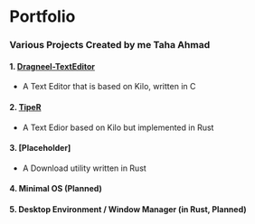 # Portfolio

### Various Projects Created by me Taha Ahmad

#### 1. [Dragneel-TextEditor](https://github.com/Cylis-Dragneel/drg)
- A Text Editor that is based on Kilo, written in C

#### 2. [TipeR](https://github.com/Cylis-Dragneel/TipeR)
- A Text Edior based on Kilo but implemented in Rust

#### 3. [Placeholder]
- A Download utility written in Rust

#### 4. Minimal OS (Planned)

#### 5. Desktop Environment / Window Manager (in Rust, Planned)
